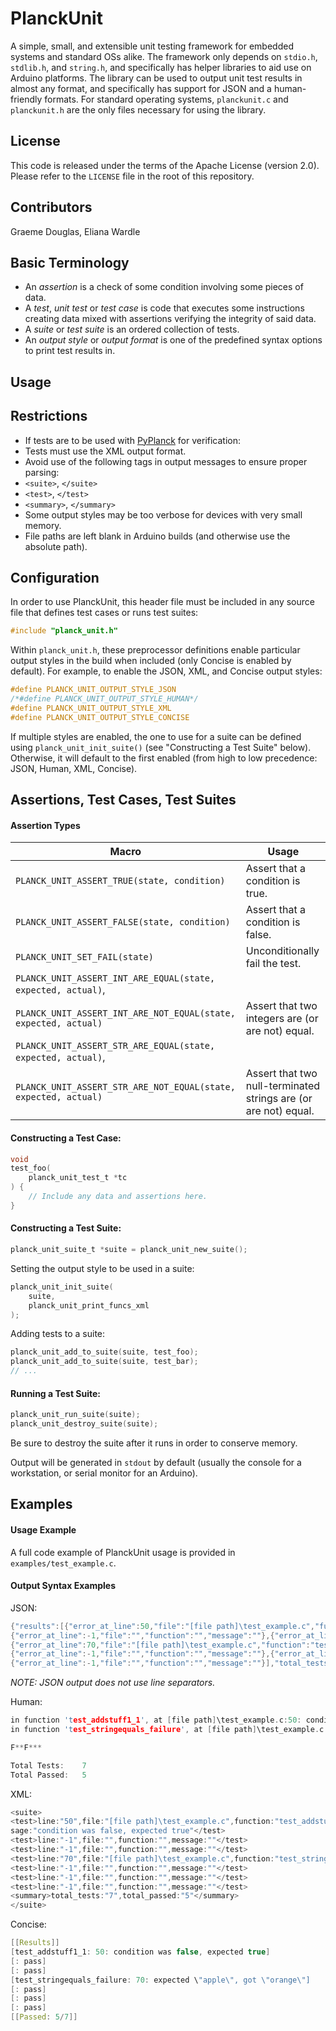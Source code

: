 PlanckUnit
==========

A simple, small, and extensible unit testing framework for embedded systems
and standard OSs alike. The framework only depends on `stdio.h`, `stdlib.h`,
and `string.h`, and specifically has helper libraries to aid use on
Arduino platforms. The library can be used to output unit test results
in almost any format, and specifically has support for JSON and a
human-friendly formats. For standard operating systems, `planckunit.c` and
`planckunit.h` are the only files necessary for using the library.

License
-------

This code is released under the terms of the Apache License (version 2.0).
Please refer to the `LICENSE` file in the root of this repository.

Contributors
------------

Graeme Douglas, Eliana Wardle

Basic Terminology
-----------------

* An _assertion_ is a check of some condition involving some pieces of data.
* A _test_, _unit test_ or _test case_ is code that executes some
instructions creating data mixed with assertions verifying the integrity
of said data.
* A _suite_ or _test suite_ is an ordered collection of tests.
* An _output style_ or _output format_ is one of the predefined syntax
options to print test results in.

Usage
--------

## Restrictions

* If tests are to be used with [PyPlanck](https://github.com/iondbproject/planck-parser) for verification:
 * Tests must use the XML output format.
 * Avoid use of the following tags in output messages to ensure proper parsing:
  * `<suite>`, `</suite>`
  * `<test>`, `</test>`
  * `<summary>`, `</summary>`
* Some output styles may be too verbose for devices with very small memory.
* File paths are left blank in Arduino builds (and otherwise use the absolute path).

## Configuration

In order to use PlanckUnit, this header file must be included in any source
file that defines test cases or runs test suites:

```c
#include "planck_unit.h"
```

Within `planck_unit.h`, these preprocessor definitions enable particular
output styles in the build when included (only Concise is enabled by default).
For example, to enable the JSON, XML, and Concise output styles:

```c
#define PLANCK_UNIT_OUTPUT_STYLE_JSON
/*#define PLANCK_UNIT_OUTPUT_STYLE_HUMAN*/
#define PLANCK_UNIT_OUTPUT_STYLE_XML
#define PLANCK_UNIT_OUTPUT_STYLE_CONCISE
```

If multiple styles are enabled, the one to use for a suite can be defined
using `planck_unit_init_suite()` (see "Constructing a Test Suite" below).
Otherwise, it will default to the first enabled (from high to low precedence:
JSON, Human, XML, Concise).

## Assertions, Test Cases, Test Suites

#### Assertion Types
| Macro | Usage |
|-------|-------|
| `PLANCK_UNIT_ASSERT_TRUE(state, condition)` | Assert that a condition is true. |
| `PLANCK_UNIT_ASSERT_FALSE(state, condition)` | Assert that a condition is false. |
| `PLANCK_UNIT_SET_FAIL(state)` |  Unconditionally fail the test. |
| `PLANCK_UNIT_ASSERT_INT_ARE_EQUAL(state, expected, actual)`,
`PLANCK_UNIT_ASSERT_INT_ARE_NOT_EQUAL(state, expected, actual)` | Assert that two integers are (or are not) equal. |
| `PLANCK_UNIT_ASSERT_STR_ARE_EQUAL(state, expected, actual)`,
`PLANCK_UNIT_ASSERT_STR_ARE_NOT_EQUAL(state, expected, actual)` | Assert that two null-terminated strings are (or are not) equal. |

#### Constructing a Test Case:

```c
void
test_foo(
	planck_unit_test_t *tc
) {
	// Include any data and assertions here.
}
```

#### Constructing a Test Suite:

```c
planck_unit_suite_t *suite = planck_unit_new_suite();
```

Setting the output style to be used in a suite:

```c
planck_unit_init_suite(
	suite,
	planck_unit_print_funcs_xml
);
```

Adding tests to a suite:

```c
planck_unit_add_to_suite(suite, test_foo);
planck_unit_add_to_suite(suite, test_bar);
// ...
```

#### Running a Test Suite:

```c
planck_unit_run_suite(suite);
planck_unit_destroy_suite(suite);
```

Be sure to destroy the suite after it runs in order to conserve memory.

Output will be generated in `stdout` by default
(usually the console for a workstation, or serial monitor for an Arduino).

## Examples

#### Usage Example

A full code example of PlanckUnit usage is provided in `examples/test_example.c`.

#### Output Syntax Examples

JSON:

```c
{"results":[{"error_at_line":50,"file":"[file path]\test_example.c","function":"test_addstuff1_1","message":"condition was false, expected true"},
{"error_at_line":-1,"file":"","function":"","message":""},{"error_at_line":-1,"file":"","function":"","message":""},
{"error_at_line":70,"file":"[file path]\test_example.c","function":"test_stringequals_failure","message":"expected \"apple\", got \"orange\""},
{"error_at_line":-1,"file":"","function":"","message":""},{"error_at_line":-1,"file":"","function":"","message":""},
{"error_at_line":-1,"file":"","function":"","message":""}],"total_tests":7,"total_passed":5}
```

_NOTE: JSON output does not use line separators._

Human:

```c
in function 'test_addstuff1_1', at [file path]\test_example.c:50: condition was false, expected true
in function 'test_stringequals_failure', at [file path]\test_example.c:70: expected \"apple\", got \"orange\"

F**F***

Total Tests:    7
Total Passed:   5
```

XML:

```c
<suite>
<test>line:"50",file:"[file path]\test_example.c",function:"test_addstuff1_1",mes
sage:"condition was false, expected true"</test>
<test>line:"-1",file:"",function:"",message:""</test>
<test>line:"-1",file:"",function:"",message:""</test>
<test>line:"70",file:"[file path]\test_example.c",function:"test_stringequals_failure",message:"expected \"apple\", got \"orange\""</test>
<test>line:"-1",file:"",function:"",message:""</test>
<test>line:"-1",file:"",function:"",message:""</test>
<test>line:"-1",file:"",function:"",message:""</test>
<summary>total_tests:"7",total_passed:"5"</summary>
</suite>
```

Concise:

```c
[[Results]]
[test_addstuff1_1: 50: condition was false, expected true]
[: pass]
[: pass]
[test_stringequals_failure: 70: expected \"apple\", got \"orange\"]
[: pass]
[: pass]
[: pass]
[[Passed: 5/7]]
```
